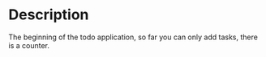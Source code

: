 <h1>Description</h1>
The beginning of the todo application, so far you can only add tasks, there is a counter.
